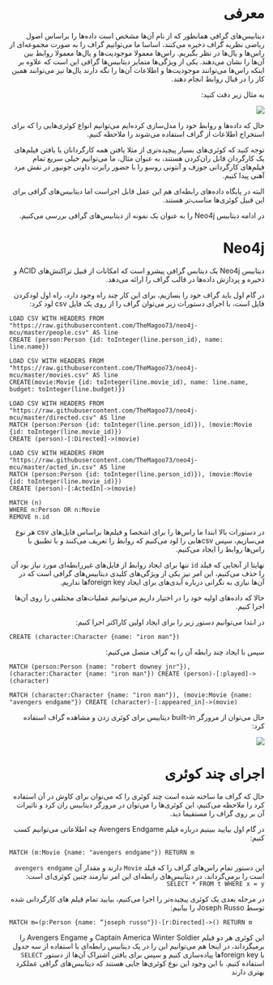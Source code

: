 <div dir="rtl">

# معرفی
دیتابیس‌های گرافی همانطور که از نام‌ آن‌ها مشخص است داده‌ها را براساس اصول ریاضی نظریه گراف ذخیره می‌کنند، اساسا ما می‌توانیم گراف را به صورت مجموعه‌ای از راس‌ها و یال‌ها در نظر بگیریم. راس‌ها معمولا موجودیت‌ها و یال‌ها معمولا روابط بین آن‌ها را نشان می‌دهند. یکی از ویژگی‌ها متمایز دیتابیس‌ها گرافی این است که علاوه بر اینکه راس‌ها می‌توانند موجودیت‌ها و اطلاعات آن‌ها را نگه دارند یا‌ل‌ها نیز می‌توانند همین کار را در قبال روابط انجام دهند.

به مثال زیر دقت کنید:

<img src="./images/p1.jpg" style="display: block; margin-left: auto;margin-right: auto;">

حال که داده‌ها و روابط خود را مدل‌سازی کرده‌ایم می‌توانیم انواع کوئری‌هایی را که برای استخراج اطلاعات از گراف استفاده می‌شوند را ملاحظه کنیم.

توجه‌ کنید که کوئری‌های بسیار پیچیده‌تری از مثلا یافتن همه کارگردانان یا یافتن فیلم‌های یک کارگردان قابل ران‌کردن هستند، به عنوان مثال، ما می‌توانیم خیلی سریع تمام فیلم‌های کارگردانی جوزف و آنتونی روسو را با حضور رابرت داونی جونیور در نقش مرد آهنی پیدا کنیم.

البته در پایگاه‌ داده‌های رابطه‌ای هم این عمل قابل اجراست اما دیتابیس‌های گرافی برای این قبیل کوئری‌ها مناسب‌تر هستند.

در ادامه دیتابیس Neo4j را به عنوان یک نمونه از دیتابیس‌های گرافی بررسی می‌کنیم.

# Neo4j

دیتابیس Neo4j یک دیتابس گرافی پیشرو است که امکانات از قبیل تراکنش‌های ACID و ذخیره و پردازش‌ داده‌ها در قالب گراف را ارائه می‌دهد.

در گام اول باید گراف خود را بسازیم، برای این کار چند راه وجود دارد، راه اول لودکردن فایل است، با اجرای دستورات زیر می‌توان گراف را از روی یک فایل csv لود کرد:

<div dir="ltr">

    LOAD CSV WITH HEADERS FROM "https://raw.githubusercontent.com/TheMagoo73/neo4j-mcu/master/people.csv" AS line
    CREATE (person:Person {id: toInteger(line.person_id), name: line.name})

    LOAD CSV WITH HEADERS FROM "https://raw.githubusercontent.com/TheMagoo73/neo4j-mcu/master/movies.csv" AS line 
    CREATE(movie:Movie {id: toInteger(line.movie_id), name: line.name, budget: toInteger(line.budget)})

    LOAD CSV WITH HEADERS FROM "https://raw.githubusercontent.com/TheMagoo73/neo4j-mcu/master/directed.csv" AS line
    MATCH (person:Person {id: toInteger(line.person_id)}), (movie:Movie {id: toInteger(line.movie_id)})
    CREATE (person)-[:Directed]->(movie)

    LOAD CSV WITH HEADERS FROM "https://raw.githubusercontent.com/TheMagoo73/neo4j-mcu/master/acted_in.csv" AS line
    MATCH (person:Person {id: toInteger(line.person_id)}), (movie:Movie {id: toInteger(line.movie_id)})
    CREATE (person)-[:ActedIn]->(movie)

    MATCH (n)
    WHERE n:Person OR n:Movie
    REMOVE n.id

</div>

در دستورات بالا ابتدا ما راس‌ها را برای اشخصا و فیلم‌ها براساس فایل‌های csv هر نوع می‌سازیم، سپس csvهایی را لود می‌کنیم که روابط را تعریف می‌کنند و با تطبیق با راس‌ها روابط را ایجاد می‌کنیم.

نهایتا از آنجایی که فیلد ```id``` تنها برای ایجاد روابط از فایل‌های غیررابطه‌ای مورد نیاز بود آن را حذف می‌کنیم، این امر نیز یکی از ویژگی‌های کلیدی دیتابیس‌های گرافی است که در آن‌ها نیازی به نگرانی درباره آیدی‌های برای ایجاد foreign keyها نداریم.

حالا که داده‌های اولیه خود را در اختیار داریم می‌توانیم عملیات‌های مختلفی را روی آن‌ها اجرا کنیم.

در ابتدا می‌توانیم دستور زیر را برای ایجاد اولین کاراکتر اجرا کنیم:

<div dir="ltr">

    CREATE (character:Character {name: "iron man"})

</div>

سپس با ایجاد چند رابطه آن را به گراف متصل می‌کنیم:

<div dir="ltr">

    MATCH (person:Person {name: "robert downey jnr"}), (character:Character {name: "iron man"}) CREATE (person)-[:played]->(character)

    MATCH (character:Character {name: "iron man"}), (movie:Movie {name: "avengers endgame"}) CREATE (character)-[:appeared_in]->(movie)

</div>

حال می‌توان از مرورگر built-in دیتابیس برای کوئری زدن و مشاهده گراف استفاده کرد:

<img src="./images/p2.jpg" style="display: block; margin-left: auto;margin-right: auto;">

# اجرای چند کوئری

حال که گراف ما ساخته شده است چند کوئری را که می‌توان برای کاوش در آن استفاده کرد را ملاحظه می‌کنیم، این کوئری‌ها را می‌توان در مرورگر دیتابیس ران کرد و تاثیرات آن بر روی گراف را مستقیما دید.

در گام اول بیایید ببینیم درباره فیلم Avengers Endgame چه اطلاعاتی می‌توانیم کسب کنیم:

<div dir="ltr">

    MATCH (m:Movie {name: "avengers endgame"}) RETURN m

</div>

این دستور تمام راس‌های گراف را که فیلد ```Movie``` دارند و مقدار آن ```avengers endgame``` است را برمی‌گرداند، در دیتابیس‌های رابطه‌ای این امر نیازمند چنین کوئری‌ای است: ```SELECT * FROM t WHERE x = y```

در مرحله بعدی یک کوئری پیچیده‌تر را اجرا می‌کنیم، بیایید تمام فیلم های کارگردانی شده توسط Joseph Russo را بیابیم:

<div dir="ltr">

    MATCH m=(p:Person {name: “joseph russo"})-[r:Directed]->() RETURN m

</div>

این کوئری هر دو فیلم Captain America Winter Soldier و Avengers Engame را برمیگرداند، در اینجا هم می‌توانیم این را در یک دیتابیس رابطه‌ای با استفاده از سه جدول با foreign keyها پیاده‌سازی کنیم و سپس برای یافتن اشتراک‌ آن‌ها از دستور  ```SELECT``` استفاده کنیم. با این وجود این نوع کوئری‌ها جایی هستند که دیتابیس‌های گرافی عملکرد بهتری دارند

</div>